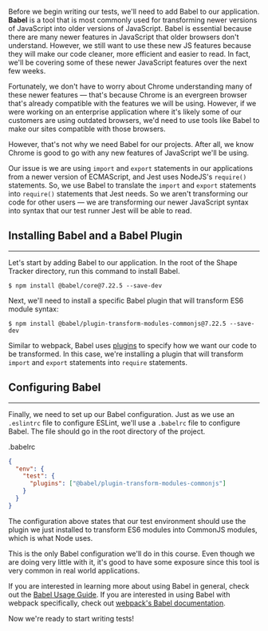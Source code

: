 Before we begin writing our tests, we'll need to add Babel to our application. **Babel** is a tool that is most commonly used for transforming newer versions of JavaScript into older versions of JavaScript. Babel is essential because there are many newer features in JavaScript that older browsers don't understand. However, we still want to use these new JS features because they will make our code cleaner, more efficient and easier to read. In fact, we'll be covering some of these newer JavaScript features over the next few weeks. 

Fortunately, we don't have to worry about Chrome understanding many of these newer features — that's because Chrome is an evergreen browser that's already compatible with the features we will be using. However, if we were working on an enterprise application where it's likely some of our customers are using outdated browsers, we'd need to use tools like Babel to make our sites compatible with those browsers.

However, that's not why we need Babel for our projects. After all, we know Chrome is good to go with any new features of JavaScript we'll be using.

Our issue is we are using `import` and `export` statements in our applications from a newer version of ECMAScript, and Jest uses NodeJS's `require()` statements. So, we use Babel to translate the `import` and `export` statements into `require()` statements that Jest needs. So we aren't transforming our code for other users — we are transforming our newer JavaScript syntax into syntax that our test runner Jest will be able to read.

## Installing Babel and a Babel Plugin
---

Let's start by adding Babel to our application. In the root of the Shape Tracker directory, run this command to install Babel.

```shell
$ npm install @babel/core@7.22.5 --save-dev
```

Next, we'll need to install a specific Babel plugin that will transform ES6 module syntax:

```shell
$ npm install @babel/plugin-transform-modules-commonjs@7.22.5 --save-dev
```

Similar to webpack, Babel uses [plugins](https://babeljs.io/docs/en/plugins/) to specify how we want our code to be transformed. In this case, we're installing a plugin that will transform `import` and `export` statements into `require` statements.

## Configuring Babel
---

Finally, we need to set up our Babel configuration. Just as we use an `.eslintrc` file to configure ESLint, we'll use a `.babelrc` file to configure Babel. The file should go in the root directory of the project.

<div class="filename">.babelrc</div>

```json
{
  "env": {
    "test": {
      "plugins": ["@babel/plugin-transform-modules-commonjs"]
    }
  }
}
```

The configuration above states that our test environment should use the plugin we just installed to transform ES6 modules into CommonJS modules, which is what Node uses.

This is the only Babel configuration we'll do in this course. Even though we are doing very little with it, it's good to have some exposure since this tool is very common in real world applications. 

If you are interested in learning more about using Babel in general, check out the [Babel Usage Guide](https://babeljs.io/docs/en/usage/). If you are interested in using Babel with webpack specifically, check out [webpack's Babel documentation](https://webpack.js.org/loaders/babel-loader/).

Now we're ready to start writing tests!

